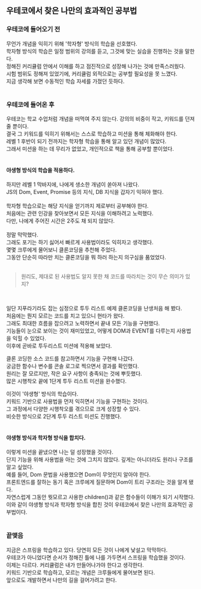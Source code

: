 ## 우테코에서 찾은 나만의 효과적인 공부법
### 우테코에 들어오기 전
무언가 개념을 익히기 위해 '학자형' 방식의 학습을 선호했다.</br>
학자형 방식의 학습은 일정 범위의 강의를 듣고, 그것에 맞는 실습을 진행하는 것을 말한다.</br>
정해진 커리큘럼 안에서 이해를 하고 점진적으로 성장해 나가는 것에 만족스러웠다.</br>
시험 범위도 정해져 있었기에, 커리큘럼 외적으로는 공부할 필요성을 못 느꼈다.</br>
지금 생각해 보면 수동적인 학습 자세를 가졌던 듯하다.</br></br>

### 우테코에 들어온 후
우테코는 학교 수업처럼 개념을 떠먹여 주지 않는다. 강의의 비중이 작고, 키워드를 던져줄 뿐이다.</br>
결국 그 키워드를 익히기 위해서는 스스로 학습하고 미션을 통해 체화해야 한다.</br>
레벨 1 후반이 되기 전까지는 학자형 학습을 통해 알고 있던 개념이 많았다.</br>
그래서 미션을 하는 데 무리가 없었고, 개인적으로 책을 통해 공부할 뿐이었다.</br></br>

#### 야생형 방식의 학습을 적용하다.
하지만 레벨 1 막바지에, 나에게 생소한 개념이 쏟아져 나왔다.</br>
JS의 Dom, Event, Promise 등의 지식, DB 지식을 갑자기 익혀야 했다.</br>   
학자형 학습으로는 해당 지식을 얻기까지 제로부터 공부해야 한다.</br>
처음에는 관련 인강을 찾아보면서 모든 지식을 이해하려고 노력했다.</br>
다만, 나에게 주어진 시간은 2주도 채 되지 않았다.</br></br>
정말 막막했다.</br>
그래도 포기는 하기 싫어서 빠르게 사용법이라도 익히자고 생각했다.</br>
몇몇 크루에게 물어보니 클론코딩을 추천해 주었다.</br>
그동안 단순히 따라만 치는 클론코딩을 뭐 하러 하는지 의구심을 품었었다.</br></br>
  
> 원리도, 제대로 된 사용법도 알지 못한 채 코드를 따라치는 것이 무슨 의미가 있지?
</br>

일단 지푸라기라도 잡는 심정으로 투두 리스트 예제 클론코딩을 난생처음 해 봤다.</br> 
처음에는 뭔지 모르는 코드를 치고 있으니 현타가 왔다.</br>
그래도 최대한 흐름을 잡으려고 노력하면서 끝내 모든 기능을 구현했다.</br>
기능들이 눈으로 보이는 것이 재미있었고, 어떻게 DOM과 EVENT를 다루는지 사용법을 익힐 수 있었다.</br>
이후에 곧바로 투두리스트 미션에 적용해 보았다.</br>

클론 코딩한 소스 코드를 참고하면서 기능을 구현해 나갔다.</br>
궁금한 함수나 변수를 콘솔 로그로 찍으면서 결과를 확인했다.</br>
원리는 잘 모르지만, 작은 요구 사항이 충족되는 것에 뿌듯했다.</br>
많은 시행착오 끝에 1단계 투두 리스트 미션을 완수했다.</br>

이것이 '야생형' 방식의 학습이다.</br>
키워드 기반으로 사용법을 먼저 익히면서 기능을 구현하는 것이다.</br>
그 과정에서 다양한 시행착오를 겪으므로 크게 성장할 수 있다.</br>
비슷한 방식으로 2단계 투두 리스트 미션도 진행했다.</br></br>

#### 야생형 방식과 학자형 방식을 합치다.
이렇게 미션을 끝냈으면 나는 덜 성장했을 것이다.</br>
단지 기능을 위해 사용법을 아는 것에 그치지 않았다. 깊게는 아니더라도 원리나 구조를 알고 싶었다.</br>
예를 들어, Dom 문법을 사용했으면 Dom이 무엇인지 알아야 한다.</br>
프론트엔드를 잘하는 동기 혹은 크루에게 질문하며 Dom이 트리 구조라는 것을 알게 됐다.</br>
자연스럽게 그동안 뭣모르고 사용한 children()과 같은 함수들이 이해가 되기 시작했다.</br>
이와 같이 야생형 방식과 학자형 방식을 합친 것이 우테코에서 찾은 나만의 효과적인 공부법이다.</br></br>

### 끝맺음
지금은 스프링을 학습하고 있다. 당연히 모든 것이 나에게 낯설고 막막하다.</br>
우테코가 아니었다면 순서가 정해진 틀에 나를 가두면서 스프링을 학습했을 것이다.</br>
이제는 다르다. 커리큘럼은 내가 만들어나가야 한다고 생각한다.</br>
키워드 기반으로 학습하고, 모르는 개념은 크루들에게 물어보면 된다.</br>
앞으로도 개발하면서 나만의 길을 걸어가려고 한다.
